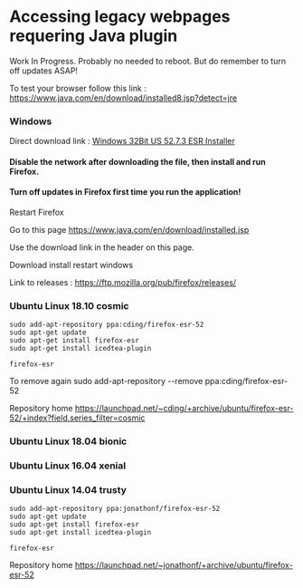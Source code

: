 
# Accessing legacy webpages requering Java plugin
Work In Progress. Probably no needed to reboot. But do remember to turn off updates ASAP!

To test your browser follow this link : https://www.java.com/en/download/installed8.jsp?detect=jre


### Windows

Direct download link : [Windows 32Bit US 52.7.3 ESR Installer](https://ftp.mozilla.org/pub/firefox/releases/52.7.3esr/win32/en-US/Firefox%20Setup%2052.7.3esr.exe)

#### Disable the network after downloading the file, then install and run Firefox.
#### Turn off updates in Firefox first time you run the application!

Restart Firefox

Go to this page https://www.java.com/en/download/installed.jsp

Use the download link in the header on this page.

Download install restart windows

Link to releases : https://ftp.mozilla.org/pub/firefox/releases/


### Ubuntu Linux 18.10  cosmic
```
sudo add-apt-repository ppa:cding/firefox-esr-52
sudo apt-get update
sudo apt-get install firefox-esr
sudo apt-get install icedtea-plugin

firefox-esr

```

To remove again
sudo add-apt-repository --remove ppa:cding/firefox-esr-52

Repository home
https://launchpad.net/~cding/+archive/ubuntu/firefox-esr-52/+index?field.series_filter=cosmic

### Ubuntu Linux 18.04 bionic 
### Ubuntu Linux 16.04 xenial
### Ubuntu Linux 14.04 trusty
```
sudo add-apt-repository ppa:jonathonf/firefox-esr-52
sudo apt-get update
sudo apt-get install firefox-esr
sudo apt-get install icedtea-plugin

firefox-esr

```

Repository home
https://launchpad.net/~jonathonf/+archive/ubuntu/firefox-esr-52
